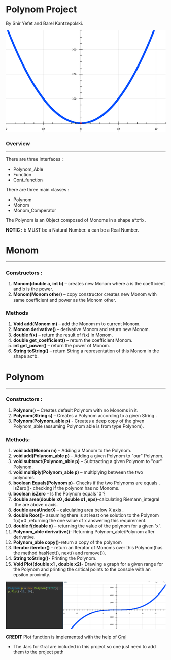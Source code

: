 # Polynom Project
By Snir Yefet and Barel Kantzepolski.

![](https://github.com/Sniryefet/Polynom/blob/master/pictures/Polynom%20headline%20picture.PNG)


### Overview
---
There are three Interfaces :
* Polynom_Able
* Function
* Cont_function

There are three main classes :
* Polynom
* Monom
* Monom_Comperator

The Polynom is an Object composed of Monoms in a shape a*x^b .

**NOTIC :**
b MUST be a Natural Number.
a can be a Real Number.

# Monom 
---
### Constructors :
1. **Monom(double a, int b)** – creates new Monom where a is the coefficient and b is the power.
2. **Monom(Monom other)** – copy constructor creates new Monom with same coefficient and power as the Monom other.

### Methods
1. **Void add(Monom m)** – add the Monom m to current Monom.
2. **Monom derivative()** – derivative Monom and return new Monom.
3. **double f(x)** – return the result of f(x) in Monom.
4. **double get_coefficient()** – return the coefficient Monom.
5. **int get_power()** – return the power of Monom.
6. **String toString()** – return String a representation of this Monom in the shape ax^b.




# Polynom 
---
### Constructors :
1. **Polynom()** – Creates default Polynom with no Monoms in it.
2. **Polynom(String s)** – Creates a Polynom according to a given String .
3. **Polynom(Polynom_able p)** - Creates a deep copy of the given Polynom_able (assuming Polynom able is from type Polynom).

### Methods:

1. **void add(Monom m)** – Adding a Monom to the Polynom.
2. **void add(Polynom_able p)** – Adding a given Polynom to "our" Polynom.
3. **void subtract(Polynom_able p)** – Subtracting a given Polynom to "our" Polynom.
4. **void multiply(Polynom_able p)** – multiplying between the two polynoms.
5. **boolean Equals(Polynom p)**- Checks if the two Polynoms are equals . isZero()- checking if the polynom has no Monoms.
6. **boolean isZero** - Is the Polynom equals '0'?
7. **double area(double x0 ,double x1 ,eps)**-calculating Riemann_integral
.the are above x axis.
8. **double areaUnderX** – calculating area below X axis .
9. **double Root()**- assuming there is at least one solution to the Polynom f(x)=0 ,returning the one value of x answering this requirement.
10. **double f(double x)** – returning the value of the polynom for a given 'x'.
11.  **Polynom_able derivative()**- Returning Polynom_able/Polynom after derivative. 
12. **Polynom_able copy()**-return a copy of the polynom
13. **Iterator<Monom> iteretor()** – return an Iterator of Monoms over this Polynom(has the method hasNext(), next() and remove()).
14. **String toString()**- Printing the Polynom.
15. **Void Plot(double x1 , double x2)**- Drawing a graph for a given range for the Polynom and printing the critical points to the console with an epsilon proximity.

![](https://github.com/Sniryefet/Polynom/blob/master/pictures/Polynim%20plot%20example.PNG)

**CREDIT**
Plot function is implemented with the help of [Gral](https://github.com/eseifert/gra/"Gral") 
* The Jars for Gral are included in this project so one just need to add them to the project path





